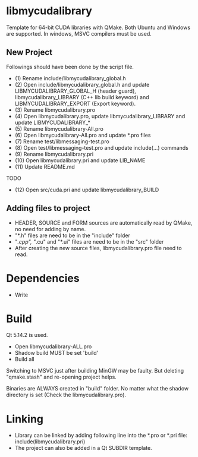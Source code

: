 # libmycudalibrary

Template for 64-bit CUDA libraries with QMake. Both Ubuntu and Windows are supported. In windows, MSVC compilers must be used.

## New Project

Followings should have been done by the script file.

* (1) Rename include/libmycudalibrary_global.h
* (2) Open include/libmycudalibrary_global.h and update LIBMYCUDALIBRARY_GLOBAL_H (header guard), libmycudalibrary_LIBRARY (C++ lib build keyword) and LIBMYCUDALIBRARY_EXPORT (Export keyword).
* (3) Rename libmycudalibrary.pro
* (4) Open libmycudalibrary.pro, update libmycudalibrary_LIBRARY and update LIBMYCUDALIBRARY_*
* (5) Rename libmycudalibrary-All.pro
* (6) Open libmycudalibrary-All.pro and update *.pro files
* (7) Rename test/libmessaging-test.pro
* (8) Open test/libmessaging-test.pro and update include(...) commands
* (9) Rename libmycudalibrary.pri
* (10) Open libmycudalibrary.pri and update LIB_NAME
* (11) Update README.md

TODO
* (12) Open src/cuda.pri and update libmycudalibrary_BUILD


## Adding files to project

* HEADER, SOURCE and FORM sources are automatically read by QMake, no need for adding by name.
* "*.h" files are need to be in the "include" folder
* "*.cpp", "*.cu" and "*.ui" files are need to be in the "src" folder
* After creating the new source files, libmycudalibrary.pro file need to read.

# Dependencies

* Write 

# Build

Qt 5.14.2 is used.

* Open libmycudalibrary-ALL.pro
* Shadow build MUST be set 'build'
* Build all

Switching to MSVC just after building MinGW may be faulty. But deleting "qmake.stash" and re-opening project helps.

Binaries are ALWAYS created in "build" folder. No matter what the shadow directory is set (Check the libmycudalibrary.pro).

# Linking

* Library can be linked by adding following line into the *.pro or *.pri file:
	include(libmycudalibrary.pri)
* The project can also be added in a Qt SUBDIR template.
	